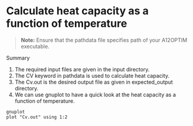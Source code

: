 # Calculate heat capacity as a function of temperature                       

> **Note:** Ensure that the pathdata file specifies path of your A12OPTIM executable.

Summary
1. The required input files are given in the input directory.
2. The CV keyword in pathdata is used to calculate heat capacity.
3. The Cv.out is the desired output file as given in expected_output directory.
4. We can use gnuplot to have a quick look at the heat capacity as a function 
of temperature.
```
gnuplot
plot "Cv.out" using 1:2
```

